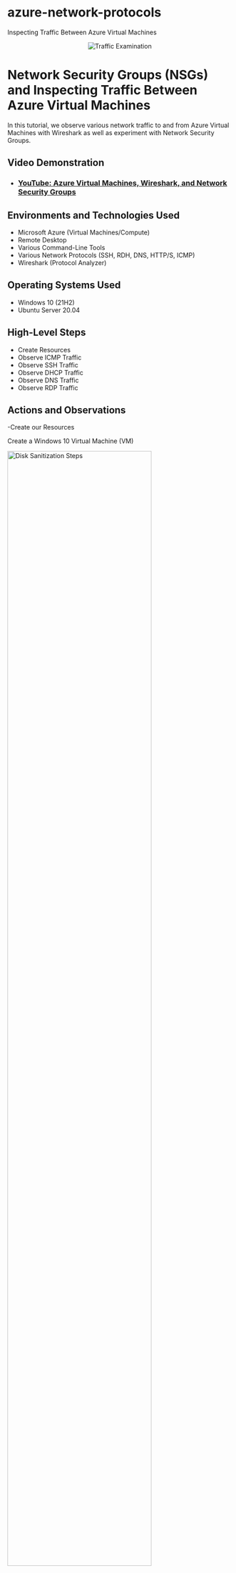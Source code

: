# azure-network-protocols
Inspecting Traffic Between Azure Virtual Machines

<p align="center">
<img src="https://i.imgur.com/Ua7udoS.png" alt="Traffic Examination"/>
</p>

<h1>Network Security Groups (NSGs) and Inspecting Traffic Between Azure Virtual Machines</h1>
In this tutorial, we observe various network traffic to and from Azure Virtual Machines with Wireshark as well as experiment with Network Security Groups. <br />


<h2>Video Demonstration</h2>

- ### [YouTube: Azure Virtual Machines, Wireshark, and Network Security Groups](https://youtu.be/TaRA-Bq5ixM)

<h2>Environments and Technologies Used</h2>

- Microsoft Azure (Virtual Machines/Compute)
- Remote Desktop
- Various Command-Line Tools
- Various Network Protocols (SSH, RDH, DNS, HTTP/S, ICMP)
- Wireshark (Protocol Analyzer)

<h2>Operating Systems Used </h2>

- Windows 10 (21H2)
- Ubuntu Server 20.04

<h2>High-Level Steps</h2>

- Create Resources
- Observe ICMP Traffic
- Observe SSH Traffic
- Observe DHCP Traffic
- Observe DNS Traffic
- Observe RDP Traffic

<h2>Actions and Observations</h2>

-Create our Resources
  
Create a Windows 10 Virtual Machine (VM)

<img src="https://i.imgur.com/lUIGz6v.png" height="80%" width="80%" alt="Disk Sanitization Steps"/>

Create a Linux (Ubuntu) VM

<img src="https://i.imgur.com/m5eJdPk.png" height="80%" width="80%" alt="Disk Sanitization Steps"/>

<br />

-Observe ICMP Traffic

Within your Windows 10 Virtual Machine, Install Wireshark

<img src="https://i.imgur.com/E0nKKGO.png" height="80%" width="80%" alt="Disk Sanitization Steps"/>

Open Wireshark and filter for ICMP traffic only

<img src="https://i.imgur.com/Ugza9aB.png" height="80%" width="80%" alt="Disk Sanitization Steps"/>

Retrieve the private IP address of the Ubuntu VM

<img src="https://i.imgur.com/cGsjFqF.png" height="80%" width="80%" alt="Disk Sanitization Steps"/>

Attempt to ping it from within the Windows 10 VM

<img src="https://i.imgur.com/1Cr5QPw.png" height="80%" width="80%" alt="Disk Sanitization Steps"/>

From The Windows 10 VM, open command line or PowerShell and attempt to ping a public website (such as www.google.com) and
observe the traffic in WireShark


<img src="https://i.imgur.com/sOPYGRb.png" height="80%" width="80%" alt="Disk Sanitization Steps"/>
</p>
<br />

-Observe SSH Traffic
<p>
Back in Wireshark, filter for SSH traffic only

<img src="https://i.imgur.com/sOPYGRb.png" height="80%" width="80%" alt="Disk Sanitization Steps"/>
  
From your Windows 10 VM, “SSH into” your Ubuntu Virtual Machine (via its private IP address)
      
  a. Type commands (username, pwd, etc) into the linux SSH connection and observe SSH traffic spam in WireShark
      
  b. Exit the SSH connection by typing ‘exit’ and pressing [Enter]
  
<img src="https://i.imgur.com/ZvRpDkR.png" height="80%" width="80%" alt="Disk Sanitization Steps"/>
</p>
<p>
<br />
